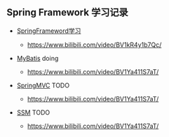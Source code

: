 ## Spring Framework 学习记录
* [SpringFrameword学习](https://github.com/103style/SpringDemos/tree/master/spring-framework-demo)
  *  https://www.bilibili.com/video/BV1kR4y1b7Qc/

* [MyBatis](https://github.com/103style/SpringDemos/tree/master/MyBatisDemo) doing
  * https://www.bilibili.com/video/BV1Ya411S7aT/

* [SpringMVC]() TODO
  * https://www.bilibili.com/video/BV1Ya411S7aT/

* [SSM]() TODO
  * https://www.bilibili.com/video/BV1Ya411S7aT/

  
